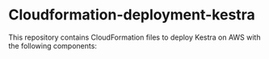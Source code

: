 # Cloudformation-deployment-kestra

This repository contains CloudFormation files to deploy Kestra on AWS with the following components:


